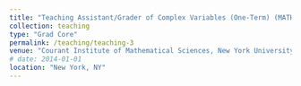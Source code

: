 ```yaml
---
title: "Teaching Assistant/Grader of Complex Variables (One-Term) (MATH-GA 2451)"
collection: teaching
type: "Grad Core"
permalink: /teaching/teaching-3
venue: "Courant Institute of Mathematical Sciences, New York University, Fall 2021"
# date: 2014-01-01
location: "New York, NY"
---
```


<!-- This is a description of a teaching experience. You can use markdown like any other post.

Heading 1
======

Heading 2
======

Heading 3
====== -->